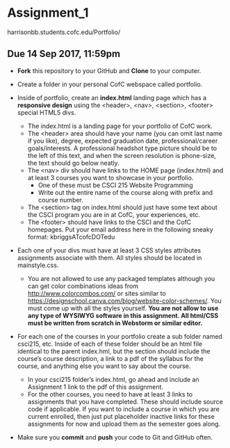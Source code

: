 # Assignment_1

harrisonbb.students.cofc.edu/Portfolio/

## Due 14 Sep 2017, 11:59pm

* **Fork** this repository to your GitHub and **Clone** to your computer.
* Create a folder in your personal CofC webspace called portfolio.
* Inside of portfolio, create an **index.html** landing page which has a **responsive design** using the \<header\>, \<nav\>, \<section\>, \<footer\> special HTML5 divs. 
  * The index.html is a landing page for your portfolio of CofC work. 
  * The \<header\> area should have your name (you can omit last name if you like), degree, expected graduation date, professional/career goals/interests. A professional headshot type picture should be to the left of this text, and when the screen resolution is phone-size, the text should go below neatly.
   * The \<nav\> div should have links to the HOME page (index.html) and at least 3 courses you want to showcase in your portfolio.
      * One of these must be CSCI 215 Website Programming
      * Write out the entire name of the course along with prefix and course number. 
   * The \<section\> tag on index.html should just have some text about the CSCI program you are in at CofC, your experiences, etc. 
    * The \<footer\> should have links to the CSCI and the CofC homepages. Put your email address here in the following sneaky format: kbriggsATcofcDOTedu
* Each one of your divs must have at least 3 CSS styles attributes assignments associate with them. All styles should be located in mainstyle.css.
    * You are not allowed to use any packaged templates although you can get color combinations ideas from http://www.colorcombos.com/ or sites similar to https://designschool.canva.com/blog/website-color-schemes/. You must come up with all the styles yourself. **You are not allow to use any type of WYSIWYG software in this assignment. All html/CSS must be written from scratch in Webstorm or similar editor.** 
* For each one of the courses in your portfolio create a sub folder named csci215, etc. Inside of each of these folder should be an html file identical to the parent index.hml, but the section should include the course’s course description, a link to a pdf of the syllabus for the course, and anything else you want to say about the course. 
    * In your csci215 folder’s index.html, go ahead and include an Assignment 1 link to the pdf of this assignment.
    * For the other courses, you need to have at least 3 links to assignments that you have completed. These should include source code if applicable. If you want to include a course in which you are current enrolled, then just put placeholder inactive links for these assignments for now and upload them as the semester goes along. 

* Make sure you **commit** and **push** your code to Git and GitHub often. 
